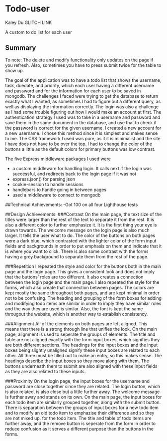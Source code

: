 

# Todo-user
Kaley Du
GLITCH LINK

A custom to do list for each user


## Summary

To note: The delete and modify functionality only updates on the page if you refresh. Also, sometimes you have to press submit
twice for the table to show up.

The goal of the application was to have a todo list that shows the username, task, duedate, and priority, which each user
having a different username and password and for the information for each user to be saved in mongodb. The challenges I faced
were trying to get the database to return exactly what I wanted, as sometimes I had to figure out a different query, as well
as displaying the information correctly. The login was also a challenge as I had some trouble figuring out how I would make
an account at first. The authentication strategy I used was to take in a username and password and save them in the same
document in the database, and use that to check if the password is correct for the given username. I created a new account
for a new username. I chose this method since it is simplest and makes sense to me. The CSS framework I used was pure, as it
it is minimalist and the site I have does not have to be over the top. I had to change the color of the buttons a little as
the default colors for primary buttons was low contrast.

The five Express middleware packages I used were
- a custom middleware for handling login. It calls next if the login was successful, and redirects back to the login page if it was not
- express.json() for parsing json
- cookie-session to handle sessions
- handlebars to handle going in between pages
- used a middleware to connect to mongodb


##Technical Achievements:
-Got 100 on all four Lighthouse tests

##Design Achievements:
###Contrast 
On the main page, the text size of the titles were larger than the rest of the text to separate it from the rest. It is also
a different color to further emphasize it. It is the first thing your eye is drawn towards. The welcome message on the login page
is also much larger. It tells the user what to do.
The color of the buttons on both pages were a dark blue, which contrasted with the lighter color of the form input fields
and backgrounds in order to put emphasis on them and indicate that it is where you want to click. There is also some
contrast with the forms having a grey background to separate them from the rest of the page. 

###Repetition
I repeated the style and color for the buttons both in the main page and the login page. This gives a consistent look 
and does not imply that the buttons' roles are too different. It also creates a connection between the login page and the main page. I also repeated the style for 
the forms, which also create that connection between pages. The colors are kept mostly the same throughout both pages, and
are kept minimal in order not to be confusing. The heading and grouping of the form boxes for adding and modifying todo items
are similar in order to imply they have similar roles and the way they are used is similar. Also, the font is kept the same througout
the website, which is another way to establish consistency.

###Alignment
All of the elements on both pages are left aligned. This means that there is a strong through line that unifies the look. On the main page,
alignment is used to seperate the groups of elements. The title and table are not aligned exactly with the form input boxes, which signifies 
they are both different sections. The headings for the input boxes and the input boxes being slightly unaligned signify 
these input boxes are related to each other. All three must be filled out to make an entry, 
so this makes sense. The headings describe the input boxes so they move along with them. The buttons underneath them to
submit are also aligned with these input fields as they are also related to these inputs.

###Proximity
On the login page, the input boxes for the username and password are close together since they are related. The
login button, which is also related, is also close but a little further away. The welcome message is further away and stands
on its own. On the main page, the input boxes for each todo item are similarly grouped together, along with the submit button.
There is separation between the groups of input boxes for a new todo item and to modify an old todo item to emphazise their
difference and so they are not mixed up.
for the todo item. The title and table of todo items are further away, and the remove button is seperate from the form in
order to reduce confusion as it serves a different purpose than the buttons in the forms.